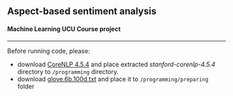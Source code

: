 ## Aspect-based sentiment analysis
#### Machine Learning UCU Course project

---
Before running code, please: 
- download [CoreNLP 4.5.4](https://stanfordnlp.github.io/CoreNLP/download.html) and place extracted *stanford-corenlp-4.5.4* directory to `/programming` directory.
- download [glove.6b.100d.txt](https://www.kaggle.com/datasets/danielwillgeorge/glove6b100dtxt) and place it to `/programming/preparing` folder